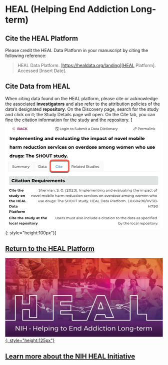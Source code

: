 # HEAL (Helping End Addiction Long-term)

## Cite the HEAL Platform

Please credit the HEAL Data Platform in your manuscript by citing the following reference:

> HEAL Data Platform. [https://healdata.org/landing][HEAL Platform]. Accessed [Insert Date].

## Cite Data from HEAL

When citing data found on the HEAL platform, please cite or acknowledge the associated **investigators** and also refer to the attribution policies of the data’s designated **repository**. On the Discovery page, search for the study and click on it; the Study Details page will open. On the Cite tab, you can fine the citation information for the study and the repository. 
[![HEAL cite ex][img HEAL cite ex]{: style="height:100px"}]

## [Return to the HEAL Platform][HEAL Platform]

[![HEAL Logo][img HEAL logo]{: style="height:125px"}][HEAL Platform]

## [Learn more about the NIH HEAL Initiative][Org website]

<!-- Links and Images -->
[HEAL Platform]: https://healdata.org/landing
[Gen3.org]: https://gen3.org/
[img HEAL cite ex]: ./img/HEAL-cite-example.png
[img HEAL logo]: ./img/HEAL_Initiative.webp
[img Gen3 logo]: ./img/gen3blue.png
[Org website]: https://heal.nih.gov/
<!-- 
[doi link]: 
[pmid link]: 
[pmcid link]: 
-->
